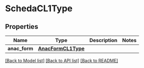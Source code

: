 # SchedaCL1Type

## Properties
Name | Type | Description | Notes
------------ | ------------- | ------------- | -------------
**anac_form** | [**AnacFormCL1Type**](AnacFormCL1Type.md) |  | 

[[Back to Model list]](../README.md#documentation-for-models) [[Back to API list]](../README.md#documentation-for-api-endpoints) [[Back to README]](../README.md)

